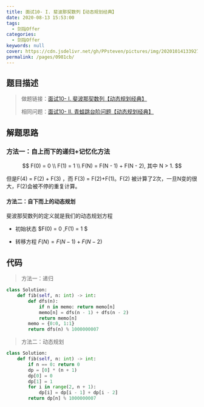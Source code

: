 ```yaml
---
title: 面试10- I. 斐波那契数列【动态规划经典】
date: 2020-08-13 15:53:00
tags: 
  - 剑指Offer
categories: 
  - 剑指Offer
keywords: null
cover: https://cdn.jsdelivr.net/gh/PPsteven/pictures/img/20201014133927.png
permalink: /pages/0981cb/
---
```


## 题目描述

> 做题链接：[面试10- I. 斐波那契数列【动态规划经典】](https://leetcode-cn.com/problems/fei-bo-na-qi-shu-lie-lcof/)
>
> 相同问题：[面试10- II. 青蛙跳台阶问题【动态规划经典】](https://leetcode-cn.com/problems/qing-wa-tiao-tai-jie-wen-ti-lcof/)

<!--more-->

## 解题思路

### 方法一：自上而下的递归+记忆化方法

$$
F(0) = 0 \\
F(1) = 1 \\
F(N) = F(N - 1) + F(N - 2), 其中 N > 1.
$$

但是F(4) = F(2) + F(3) ，而 F(3) = F(2)+F(1)。F(2) 被计算了2次，一旦N变的很大，F(2)会被不停的重复计算。



#### 方法二：自下而上的动态规划

斐波那契数列的定义就是我们的动态规划方程

- 初始状态 $F(0) = 0 ,F(1) = 1 $

- 转移方程 $F(N) = F(N - 1) + F(N - 2)$

## 代码

> 方法一：递归

```python
class Solution:
    def fib(self, n: int) -> int:
        def dfs(n):
            if n in memo: return memo[n]
            memo[n] = dfs(n - 1) + dfs(n - 2)
            return memo[n]
        memo = {0:0, 1:1}
        return dfs(n) % 1000000007
```



> 方法二：动态规划

```python
class Solution:
    def fib(self, n: int) -> int:
        if n == 0: return 0
        dp = [0] * (n + 1)
        dp[0] = 0
        dp[1] = 1
        for i in range(2, n + 1):
            dp[i] = dp[i - 1] + dp[i - 2]
        return dp[n] % 1000000007
```

